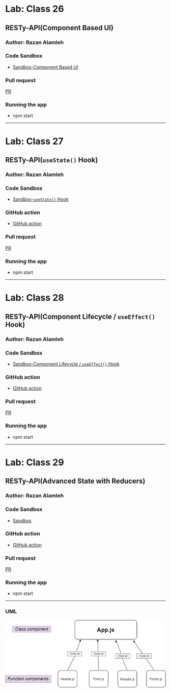 # Lab: Class 26

## RESTy-API(Component Based UI)

### Author: Razan Alamleh

### Code Sandbox
- [Sandbox-Component Based UI](https://codesandbox.io/s/currying-frog-9ml5y)

### Pull request
[PR](https://github.com/Razan-am/RESTy-API/pull/1)

### Running the app
- npm start


---------------------------------------------------------------------------------------
# Lab: Class 27

## RESTy-API(`useState()` Hook)

### Author: Razan Alamleh

### Code Sandbox
- [Sandbox-`useState()` Hook](https://codesandbox.io/s/elated-mendel-1hvmp)

### GitHub action
- [GitHub action](https://github.com/Razan-am/RESTy-API/runs/3588175938?check_suite_focus=true)

### Pull request
[PR](https://github.com/Razan-am/RESTy-API/pull/3)

### Running the app
- npm start

---------------------------------------------------------------------------------------

# Lab: Class 28

## RESTy-API(Component Lifecycle / `useEffect()` Hook)

### Author: Razan Alamleh

### Code Sandbox
- [Sandbox-Component Lifecycle / `useEffect()` Hook](https://codesandbox.io/s/sad-galileo-gb98i)
### GitHub action
- [GitHub action](https://github.com/Razan-am/RESTy-API/runs/3598407313?check_suite_focus=true)

### Pull request

[PR](https://github.com/Razan-am/RESTy-API/pull/4)

### Running the app
- npm start

---------------------------------------------------------------------------------------

# Lab: Class 29

## RESTy-API(Advanced State with Reducers)

### Author: Razan Alamleh

### Code Sandbox
- [Sandbox](https://codesandbox.io/s/sweet-robinson-f5cso)
### GitHub action
- [GitHub action](https://github.com/Razan-am/RESTy-API/runs/3610119724?check_suite_focus=true)

### Pull request
[PR](https://github.com/Razan-am/RESTy-API/pull/5/)

### Running the app
- npm start

---------------------------------------------------------------------------------------

### UML
![uml](./img/uml.png)

